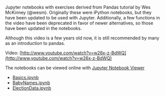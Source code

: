 Jupyter notebooks with exercises derived from Pandas tutorial by Wes
McKinney (@wesm). Originally these were iPython notebooks, but they
have been updated to be used with Jupyter. Additionally, a few
functions in the video have been deprecated in favor of newer
alternatives, so those have been updated in the notebooks.

Although this video is a few years old now, it is still recommended by
many as an introduction to pandas.

Video: [http://www.youtube.com/watch?v=w26x-z-BdWQ](http://www.youtube.com/watch?v=w26x-z-BdWQ)

The notebooks can be viewed online with [Jupyter Notebook Viewer](https://nbviewer.jupyter.org/)
- [Basics.ipynb](http://nbviewer.jupyter.org/github/wesbarnett/pandas-exercises/blob/master/Basics.ipynb)
- [BabyNames.ipynb](http://nbviewer.jupyter.org/github/wesbarnett/pandas-exercises/blob/master/BabyNames.ipynb)
- [ElectionData.ipynb](http://nbviewer.jupyter.org/github/wesbarnett/pandas-exercises/blob/master/ElectionData.ipynb)

